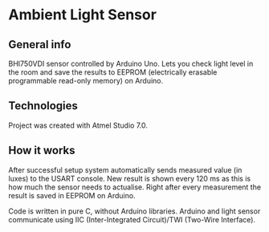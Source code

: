# Ambient Light Sensor
## General info
BHI750VDI sensor controlled by Arduino Uno. Lets you check light level in the room and save the results to EEPROM (electrically erasable programmable read-only memory) on Arduino.

## Technologies
Project was created with Atmel Studio 7.0.

## How it works
After successful setup system automatically sends measured value (in luxes) to the USART console. New result is shown every 120 ms as this is how much the sensor needs to actualise. Right after every measurement the result is saved in EEPROM on Arduino. 

Code is written in pure C, without Arduino libraries. Arduino and light sensor communicate using IIC (Inter-Integrated Circuit)/TWI (Two-Wire Interface).
